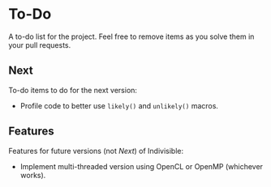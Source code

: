 To-Do
=====
A to-do list for the project. Feel free to remove items as you solve them in your pull requests.

Next
----
To-do items to do for the next version:

- Profile code to better use `likely()` and `unlikely()` macros.

Features
--------
Features for future versions (not _Next_) of Indivisible:

- Implement multi-threaded version using OpenCL or OpenMP (whichever works).
